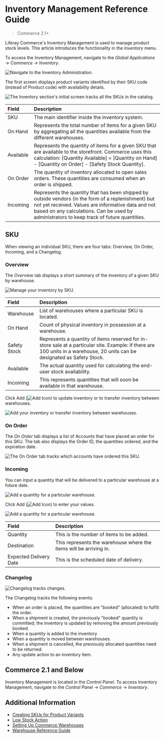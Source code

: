 # Inventory Management Reference Guide

> Commerce 2.1+

Liferay Commerce's Inventory Management is used to manage product stock levels. This article introduces the functionality in the _Inventory_ menu.

To access the Inventory Management, navigate to the _Global Applications_ &rarr; _Commerce_ &rarr; _Inventory_.

![Navigate to the Inventory Administration.](./inventory-management-reference-guide/images/01.png)

The first screen displays product variants identified by their SKU code (instead of Product code) with availability details.

![The Inventory section's initial screen tracks all the SKUs in the catalog.](./inventory-management-reference-guide/images/02.png)

| Field | Description |
| :--- | :--- |
| SKU | The main identifier inside the inventory system. |
| On Hand | Represents the total number of items for a given SKU by aggregating all the quantities available from the different warehouses. |
| Available | Represents the quantity of items for a given SKU that are available to the storefront. Commerce uses this calculation: [Quantity Available] = [Quantity on Hand] - [Quantity on Order] - [Safety Stock Quantity]. |
| On Order | The quantity of inventory allocated to open sales orders. These quantities are consumed when an order is shipped. |
| Incoming | Represents the quantity that has been shipped by outside vendors (in the form of a replenishment) but not yet received. Values are informative data and not based on any calculations. Can be used by administrators to keep track of future quantities. |

## SKU

When viewing an individual SKU, there are four tabs: Overview, On Order, Incoming, and a Changelog.

### Overview

The _Overview_ tab displays a short summary of the inventory of a given SKU by warehouse.

![Manage your inventory by SKU.](./inventory-management-reference-guide/images/03.png)

| Field | Description |
| :--- | :--- |
| Warehouse | List of warehouses where a particular SKU is located. |
| On Hand | Count of physical inventory in possession at a warehouse. |
| Safety Stock | Represents a quantity of items reserved for in-store sale at a particular site. Example: if there are 100 units in a warehouse, 20 units can be designated as Safety Stock. |
| Available | The actual quantity used for calculating the end-user stock availability. |
| Incoming | This represents quantities that will soon be available in that warehouse. |

Click Add (![Add Icon](../images/icon-add.png)) to update inventory or to transfer inventory between warehouses.

![Add your inventory or transfer inventory between warehouses.](./inventory-management-reference-guide/images/04.png)

### On Order

The _On Order_ tab displays a list of Accounts that have placed an order for this SKU. The tab also displays the Order ID, the quantities ordered, and the expiration date.

![The On Order tab tracks which accounts have ordered this SKU.](./inventory-management-reference-guide/images/08.png)

### Incoming

You can input a quantity that will be delivered to a particular warehouse at a future date.

![Add a quantity for a particular warehouse.](./inventory-management-reference-guide/images/06.png)

Click Add (![Add Icon](../images/icon-add.png)) to enter your values.

![Add a quantity for a particular warehouse.](./inventory-management-reference-guide/images/05.png)

|Field | Description |
| :--- | :--- |
| Quantity | This is the number of items to be added. |
| Destination | This represents the warehouse where the items will be arriving in. |
| Expected Delivery Date | This is the scheduled date of delivery. |

### Changelog

![Changelog tracks changes.](./inventory-management-reference-guide/images/07.png)

The Changelog tracks the following events:

* When an order is placed, the quantities are "booked" (allocated) to fulfill the order.
* When a shipment is created, the previously "booked" quantity is committed; the inventory is updated by removing the amount previously booked.
* When a quantity is added to the inventory
* When a quantity is moved between warehouses.
* When a shipment is cancelled, the previously allocated quantities need to be returned.
* Any update action to an inventory item.

## Commerce 2.1 and Below

Inventory Management is located in the _Control Panel_. To access Inventory Management, navigate to the _Control Panel_ &rarr; _Commerce_ &rarr; _Inventory_.

## Additional Information

* [Creating SKUs for Product Variants](../product-management/creating-and-managing-products/products/creating-skus-for-product-variants.md)
* [Low Stock Action](./low-stock-action.md)
* [Setting Up Commerce Warehouses](./setting-up-commerce-warehouses.md)
* [Warehouse Reference Guide](./warehouse-reference-guide.md)

